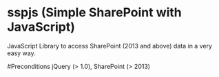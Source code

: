 # sspjs (Simple SharePoint with JavaScript)
JavaScript Library to access SharePoint (2013 and above) data in a very easy way.

#Preconditions
jQuery (> 1.0), SharePoint (> 2013)

